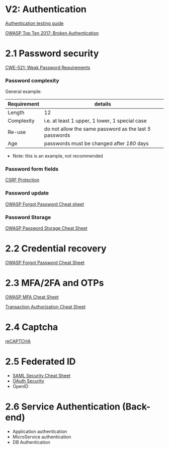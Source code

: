 # V2: Authentication

[Authentication testing guide](https://owasp.org/www-project-web-security-testing-guide/latest/4-Web_Application_Security_Testing/04-Authentication_Testing/README)

[OWASP Top Ten 2017: Broken Authentication](https://owasp.org/www-project-top-ten/OWASP_Top_Ten_2017/Top_10-2017_A2-Broken_Authentication)

##

# 2.1 Password security

[CWE-521: Weak Password Requirements](https://cwe.mitre.org/data/definitions/521.html)


### Password complexity

General example:

| Requirement | details |
| ------ | -- |
| Length | 12 |
| Complexity | i.e. at least 1 upper, 1 lower, 1 special case |
| Re-use | do not allow the same password as the last *5* passwords |
| Age | passwords must be changed after *180* days |
* Note: this is an example, not recommended

### Password form fields

[CSRF Protection](https://cheatsheetseries.owasp.org/cheatsheets/Cross-Site_Request_Forgery_Prevention_Cheat_Sheet.html)

### Password update

[OWASP Forgot Password Cheat sheet](https://cheatsheetseries.owasp.org/cheatsheets/Forgot_Password_Cheat_Sheet.html)


### Password Storage
[OWASP Password Storage Cheat Sheet](https://cheatsheetseries.owasp.org/cheatsheets/Password_Storage_Cheat_Sheet.html)


##

# 2.2 Credential recovery

[OWASP Forgot Password Cheat Sheet](https://cheatsheetseries.owasp.org/cheatsheets/Forgot_Password_Cheat_Sheet.html)

##

# 2.3 MFA/2FA and OTPs

[OWASP MFA Cheat Sheet](https://cheatsheetseries.owasp.org/cheatsheets/Multifactor_Authentication_Cheat_Sheet.html)

[Transaction Authorization Cheat Sheet](https://cheatsheetseries.owasp.org/cheatsheets/Transaction_Authorization_Cheat_Sheet.html)

##

# 2.4 Captcha

[reCAPTCHA](https://developers.google.com/recaptcha)

##

# 2.5 Federated ID
- [SAML Security Cheat Sheet](https://cheatsheetseries.owasp.org/cheatsheets/SAML_Security_Cheat_Sheet.html)
- [OAuth Security](https://oauth.net/security/)
- OpenID

##

# 2.6 Service Authentication (Back-end)
- Application authentication
- MicroService authentication
- DB Authentication
